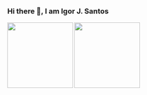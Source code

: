 ### Hi there 👋, I am Igor J. Santos

<!--
Add me to your network on [![Linkedin](https://img.shields.io/badge/-Igor_J_Santos-blue?style=flat-square&logo=Linkedin&logoColor=white&link=https://www.linkedin.com/in/igorjosesantos/)](https://www.linkedin.com/in/igorjosesantos/)
-->

<a href="https://github.com/igorjs">
  <img align="left" height='150px' src="https://github-readme-stats.vercel.app/api/top-langs/?username=igorjs&hide=jupyter%20notebook,html&layout=compact&theme=dark" />
</a>

<a href="https://github.com/igorjs">
  <img align="left" height='150px' src="https://github-readme-stats.vercel.app/api?username=igorjs&show_icons=true&theme=dark" />
</a>

<!--
**igorjs/igorjs** is a ✨ _special_ ✨ repository because its `README.md` (this file) appears on your GitHub profile.

Here are some ideas to get you started:

- 🔭 I’m currently working on ...
- 🌱 I’m currently learning ...
- 👯 I’m looking to collaborate on ...
- 🤔 I’m looking for help with ...
- 💬 Ask me about ...
- 📫 How to reach me: ...
- 😄 Pronouns: ...
- ⚡ Fun fact: ...
-->
